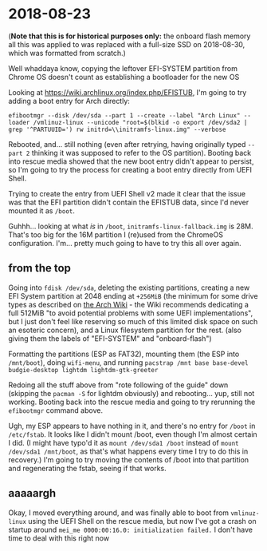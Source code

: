 # 2018-08-23

(**Note that this is for historical purposes only:** the onboard flash memory all this was applied to was replaced with a full-size SSD on 2018-08-30, which was formatted from scratch.)

Well whaddaya know, copying the leftover EFI-SYSTEM partition from Chrome OS doesn't count as establishing a bootloader for the new OS

Looking at https://wiki.archlinux.org/index.php/EFISTUB, I'm going to try adding a boot entry for Arch directly:

`efibootmgr --disk /dev/sda --part 1 --create --label "Arch Linux" --loader /vmlinuz-linux --unicode "root=$(blkid -o export /dev/sda2 | grep '^PARTUUID=') rw initrd=\\initramfs-linux.img" --verbose`

Rebooted, and... still nothing (even after retrying, having originally typed `--part 2` thinking it was supposed to refer to the OS partition). Booting back into rescue media showed that the new boot entry didn't appear to persist, so I'm going to try the process for creating a boot entry directly from UEFI Shell.

Trying to create the entry from UEFI Shell v2 made it clear that the issue was that the EFI partition didn't contain the EFISTUB data, since I'd never mounted it as `/boot`.

Guhhh... looking at what *is* in `/boot`, `initramfs-linux-fallback.img` is 28M. That's too big for the 16M partition I (re)used from the ChromeOS configuration. I'm... pretty much going to have to try this all over again.

## from the top

Going into `fdisk /dev/sda`, deleting the existing partitions, creating a new EFI System partition at 2048 ending at `+256MiB` (the minimum for some drive types as described on [the Arch Wiki](https://wiki.archlinux.org/index.php/EFI_system_partition) - the Wiki recommends dedicating a full 512MiB "to avoid potential problems with some UEFI implementations", but I just don't feel like reserving so much of this limited disk space on such an esoteric concern), and a Linux filesystem partition for the rest. (also giving them the labels of "EFI-SYSTEM" and "onboard-flash")

Formatting the partitions (ESP as FAT32), mounting them (the ESP into `/mnt/boot`), doing `wifi-menu`, and running `pacstrap /mnt base base-devel budgie-desktop lightdm lightdm-gtk-greeter`

Redoing all the stuff above from "rote following of the guide" down (skipping the `pacman -S` for lightdm obviously) and rebooting... yup, still not working. Booting back into the rescue media and going to try rerunning the `efibootmgr` command above.

Ugh, my ESP appears to have nothing in it, and there's no entry for `/boot` in `/etc/fstab`. It looks like I didn't mount /boot, even though I'm almost certain I did. (I might have typo'd it as `mount /dev/sda1 /boot` instead of `mount /dev/sda1 /mnt/boot`, as that's what happens every time I try to do this in recovery.) I'm going to try moving the contents of /boot into that partition and regenerating the fstab, seeing if that works.

## aaaaargh

Okay, I moved everything around, and was finally able to boot from `vmlinuz-linux` using the UEFI Shell on the rescue media, but now I've got a crash on startup around `mei_me 0000:00:16.0: initialization failed.` I don't have time to deal with this right now
